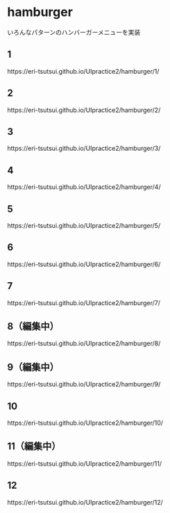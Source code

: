 <h1>hamburger</h1>
いろんなパターンのハンバーガーメニューを実装

<h2>1</h2>
<p>https://eri-tsutsui.github.io/UIpractice2/hamburger/1/</p>

<h2>2</h2>
<p>https://eri-tsutsui.github.io/UIpractice2/hamburger/2/</p>

<h2>3</h2>
<p>https://eri-tsutsui.github.io/UIpractice2/hamburger/3/</p>

<h2>4</h2>
<p>https://eri-tsutsui.github.io/UIpractice2/hamburger/4/</p>

<h2>5</h2>
<p>https://eri-tsutsui.github.io/UIpractice2/hamburger/5/</p>

<h2>6</h2>
<p>https://eri-tsutsui.github.io/UIpractice2/hamburger/6/</p>

<h2>7</h2>
<p>https://eri-tsutsui.github.io/UIpractice2/hamburger/7/</p>

<h2>8（編集中）</h2>
<p>https://eri-tsutsui.github.io/UIpractice2/hamburger/8/</p>

<h2>9（編集中）</h2>
<p>https://eri-tsutsui.github.io/UIpractice2/hamburger/9/</p>

<h2>10</h2>
<p>https://eri-tsutsui.github.io/UIpractice2/hamburger/10/</p>

<h2>11（編集中）</h2>
<p>https://eri-tsutsui.github.io/UIpractice2/hamburger/11/</p>

<h2>12</h2>
<p>https://eri-tsutsui.github.io/UIpractice2/hamburger/12/</p>
